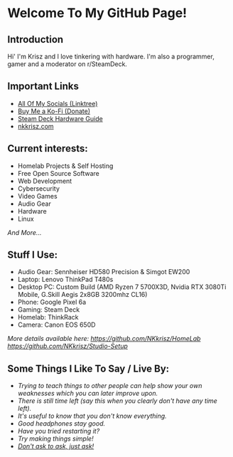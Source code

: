 # Welcome To My GitHub Page!

## Introduction
Hi' I'm Krisz and I love tinkering with hardware. I'm also a programmer, gamer and a moderator on r/SteamDeck.

## Important Links
- [All Of My Socials (Linktree)](https://linktr.ee/nkkrisz)
- [Buy Me a Ko-Fi (Donate)](https://ko-fi.com/nkkrisz)
- [Steam Deck Hardware Guide](https://hardware.steamdeck.guide)
- [nkkrisz.com](https://nkkrisz.com)

## Current interests:
- Homelab Projects & Self Hosting
- Free Open Source Software
- Web Development
- Cybersecurity
- Video Games
- Audio Gear
- Hardware
- Linux

*And More...*

## Stuff I Use:
- Audio Gear: Sennheiser HD580 Precision & Simgot EW200
- Laptop: Lenovo ThinkPad T480s
- Desktop PC: Custom Build (AMD Ryzen 7 5700X3D, Nvidia RTX 3080Ti Mobile, G.Skill Aegis 2x8GB 3200mhz CL16)
- Phone: Google Pixel 6a
- Gaming: Steam Deck
- Homelab: ThinkRack
- Camera: Canon EOS 650D

*More details available here: https://github.com/NKkrisz/HomeLab
https://github.com/NKkrisz/Studio-Setup*

## Some Things I Like To Say / Live By:
- *Trying to teach things to other people can help show your own weaknesses which you can later improve upon.*
- *There is still time left (say this when you clearly don't have any time left).*
- *It's useful to know that you don't know everything.*
- *Good headphones stay good.*
- *Have you tried restarting it?*
- *Try making things simple!*
- [*Don't ask to ask, just ask!*](https://dontasktoask.com/)
